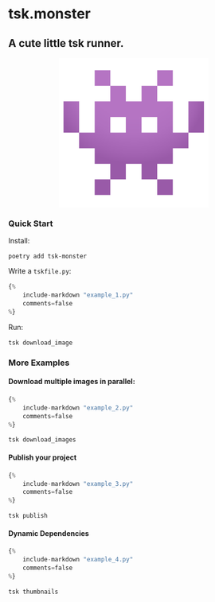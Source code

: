 # tsk.monster
## A cute little tsk runner.
<div style="display:flex; justify-content:center;"><img style="max-height:300px" src='tsk.svg' /></div>

### Quick Start

Install:

```
poetry add tsk-monster
```

Write a `tskfile.py`:

```py title="tskfile.py"
{%
    include-markdown "example_1.py"
    comments=false
%}
```

Run:
```
tsk download_image
```

### More Examples

#### Download multiple images in parallel:

```py title="tskfile.py"
{%
    include-markdown "example_2.py"
    comments=false
%}
```

```
tsk download_images
```

#### Publish your project

```py title="tskfile.py"
{%
    include-markdown "example_3.py"
    comments=false
%}
```

```
tsk publish
```

#### Dynamic Dependencies

```py title="tskfile.py"
{%
    include-markdown "example_4.py"
    comments=false
%}
```

```
tsk thumbnails
```
